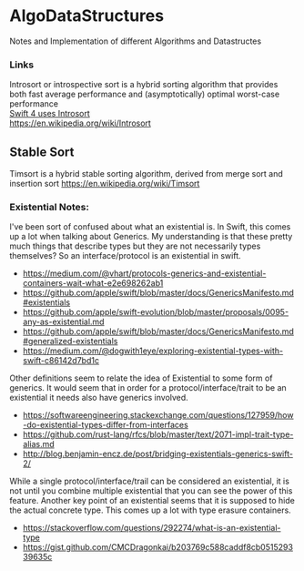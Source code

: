 # AlgoDataStructures
Notes and Implementation of different Algorithms and Datastructes


### Links

Introsort or introspective sort is a hybrid sorting algorithm that provides both fast average performance and (asymptotically) optimal worst-case performance  
[ Swift 4 uses Introsort](https://forums.swift.org/t/revisiting-the-choice-of-sort-algorithm/8958)  
https://en.wikipedia.org/wiki/Introsort  

## Stable Sort
Timsort is a hybrid stable sorting algorithm, derived from merge sort and insertion sort
https://en.wikipedia.org/wiki/Timsort


### Existential Notes:  
I've been sort of confused about what an existential is. In Swift, this comes up a lot when talking about Generics. My understanding is that these pretty much things that describe types but they are not necessarily types themselves? So an interface/protocol is an existential in swift. 

* https://medium.com/@vhart/protocols-generics-and-existential-containers-wait-what-e2e698262ab1
* https://github.com/apple/swift/blob/master/docs/GenericsManifesto.md#existentials
* https://github.com/apple/swift-evolution/blob/master/proposals/0095-any-as-existential.md
* https://github.com/apple/swift/blob/master/docs/GenericsManifesto.md#generalized-existentials
* https://medium.com/@dogwith1eye/exploring-existential-types-with-swift-c86142d7bd1c

Other definitions seem to relate the idea of Existential to some form of generics. It would seem that in order for a protocol/interface/trait to be an existential it needs also have generics involved. 

* https://softwareengineering.stackexchange.com/questions/127959/how-do-existential-types-differ-from-interfaces
* https://github.com/rust-lang/rfcs/blob/master/text/2071-impl-trait-type-alias.md
* http://blog.benjamin-encz.de/post/bridging-existentials-generics-swift-2/

While a single protocol/interface/trail can be considered an existential, it is not until you combine multiple existential that you can see the power of this feature. Another key point of an existential seems that it is supposed to hide the actual concrete type.  This comes up a lot with type erasure containers. 

* https://stackoverflow.com/questions/292274/what-is-an-existential-type
* https://gist.github.com/CMCDragonkai/b203769c588caddf8cb051529339635c


